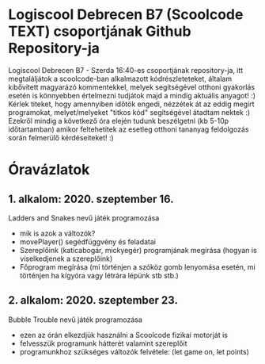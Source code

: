 # Logiscool Debrecen B7 (Scoolcode TEXT) csoportjának Github Repository-ja
Logiscool Debrecen B7 - Szerda 16:40-es csoportjának repository-ja, itt megtaláljátok a scoolcode-ban alkalmazott kódrészleteteket, általam kibővített magyarázó kommentekkel, melyek segítségével otthoni gyakorlás esetén is könnyebben értelmezni tudjátok majd a mindig aktuális anyagot! :)
Kérlek titeket, hogy amennyiben időtök engedi, nézzétek át az eddig megírt programokat, melyet/melyeket "titkos kód" segítségével átadtam nektek :)
Ezekről mindig a következő óra elején tudunk beszélgetni (kb 5-10p időtartamban) amikor feltehetitek az esetleg otthoni tananyag feldolgozás során felmerülő kérdéseiteket! :)

# Óravázlatok 
## 1. alkalom: 2020. szeptember 16.
Ladders and Snakes nevű játék programozása
- mik is azok a változók?
- movePlayer() segédfüggvény és feladatai
- Szereplőink (katicabogár, mickyegér) programjának megírása (hogyan is viselkedjenek a szereplőink)
- Főprogram megírása (mi történjen a szóköz gomb lenyomása esetén, mi történjen ha kígyóra vagy létrára lépünk stb stb.)

## 2. alkalom: 2020. szeptember 23.
Bubble Trouble nevű játék programozása
- ezen az órán elkezdjük használni a Scoolcode fizikai motorját is
- felvesszük programunk hátterét valamint szereplőit
- programunkhoz szükséges változók felvétele: (let game on, let points)
